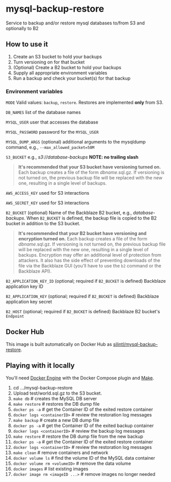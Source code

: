 # mysql-backup-restore
Service to backup and/or restore mysql databases to/from S3 and optionally to B2

## How to use it
1. Create an S3 bucket to hold your backups
2. Turn versioning on for that bucket
2. (Optional) Create a B2 bucket to hold your backups
3. Supply all appropriate environment variables
4. Run a backup and check your bucket(s) for that backup

### Environment variables
`MODE` Valid values: `backup`, `restore`. Restores are implemented **only** from S3.

`DB_NAMES` list of the database names

`MYSQL_USER` user that accesses the database

`MYSQL_PASSWORD` password for the `MYSQL_USER`

`MYSQL_DUMP_ARGS` (optional) additional arguments to the mysqldump command, e.g., `--max_allowed_packet=50M`

`S3_BUCKET` e.g., _s3://database-backups_ **NOTE: no trailing slash**

>**It's recommended that your S3 bucket have versioning turned on.** Each backup creates a file of the form _dbname_.sql.gz. If versioning is not turned on, the previous backup file will be replaced with the new one, resulting in a single level of backups.

`AWS_ACCESS_KEY` used for S3 interactions

`AWS_SECRET_KEY` used for S3 interactions

`B2_BUCKET` (optional) Name of the Backblaze B2 bucket, e.g., _database-backups_. When `B2_BUCKET` is defined, the backup file is copied to the B2 bucket in addition to the S3 bucket.

>**It's recommended that your B2 bucket have versioning and encryption turned on.** Each backup creates a file of the form _dbname_.sql.gz. If versioning is not turned on, the previous backup file will be replaced with the new one, resulting in a single level of backups. Encryption may offer an additional level of protection from attackers. It also has the side effect of preventing downloads of the file via the Backblaze GUI (you'll have to use the `b2` command or the Backblaze API).

`B2_APPLICATION_KEY_ID` (optional; required if `B2_BUCKET` is defined) Backblaze application key ID

`B2_APPLICATION_KEY` (optional; required if `B2_BUCKET` is defined) Backblaze application key secret

`B2_HOST`  (optional; required if `B2_BUCKET` is defined) Backblaze B2 bucket's `Endpoint`

## Docker Hub
This image is built automatically on Docker Hub as [silintl/mysql-backup-restore](https://hub.docker.com/r/silintl/mysql-backup-restore/).

## Playing with it locally
You'll need [Docker Engine](https://docs.docker.com/engine/) with the Docker Compose plugin and [Make](https://www.gnu.org/software/make/).

1. cd .../mysql-backup-restore
3. Upload test/world.sql.gz to the S3 bucket.
4. `make db`  # creates the MySQL DB server
5. `make restore`  # restores the DB dump file
6. `docker ps -a`  # get the Container ID of the exited restore container
7. `docker logs <containerID>`  # review the restoration log messages
8. `make backup`  # create a new DB dump file
9. `docker ps -a`  # get the Container ID of the exited backup container
10. `docker logs <containerID>`  # review the backup log messages
11. `make restore`  # restore the DB dump file from the new backup
12. `docker ps -a`  # get the Container ID of the exited restore container
13. `docker logs <containerID>`  # review the restoration log messages
14. `make clean`  # remove containers and network
15. `docker volume ls`  # find the volume ID of the MySQL data container
16. `docker volume rm <volumeID>`  # remove the data volume
17. `docker images`  # list existing images
18. `docker image rm <imageID ...>`  # remove images no longer needed
